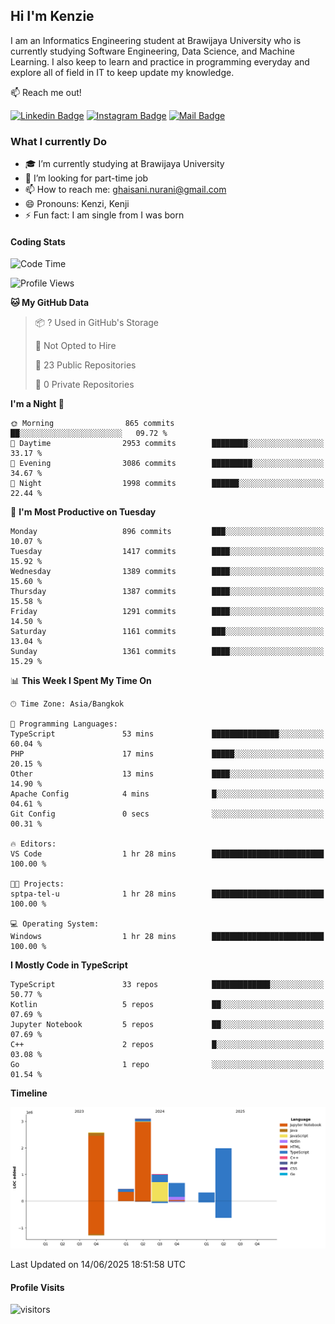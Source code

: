 ## Hi I'm Kenzie


I am an Informatics Engineering student at Brawijaya University who is currently studying Software Engineering, Data Science, and Machine Learning. I also keep to learn and practice in programming everyday and explore all of field in IT to keep update my knowledge.

:mailbox: Reach me out!

[![Linkedin Badge](https://img.shields.io/badge/-Kenzie_Taqiyassar-0e76a8?style=flat&labelColor=0e76a8&logo=linkedin&logoColor=white)](https://www.linkedin.com/in/kenzie-taqiyassar-37458b1aa/) 
[![Instagram Badge](https://img.shields.io/badge/-@__kenziehh_-e84393?style=flat&labelColor=e84393&logo=instagram&logoColor=white)](https://www.instagram.com/_kenziehh/) 
[![Mail Badge](https://img.shields.io/badge/-ghaisani.nurani-c0392b?style=flat&labelColor=c0392b&logo=gmail&logoColor=white)](mailto:ghaisani.nurani@gmail.com)

### What I currently Do

- 🎓 I’m currently studying at Brawijaya University
- 💼 I’m looking for part-time job
- 📫 How to reach me: ghaisani.nurani@gmail.com
- 😄 Pronouns: Kenzi, Kenji
- ⚡ Fun fact: I am single from I was born

#### Coding Stats
<!--START_SECTION:waka-->
![Code Time](http://img.shields.io/badge/Code%20Time-1%2C376%20hrs%209%20mins-blue)

![Profile Views](http://img.shields.io/badge/Profile%20Views-0-blue)

**🐱 My GitHub Data** 

> 📦 ? Used in GitHub's Storage 
 > 
> 🚫 Not Opted to Hire
 > 
> 📜 23 Public Repositories 
 > 
> 🔑 0 Private Repositories 
 > 
**I'm a Night 🦉** 

```text
🌞 Morning                865 commits         ██░░░░░░░░░░░░░░░░░░░░░░░   09.72 % 
🌆 Daytime                2953 commits        ████████░░░░░░░░░░░░░░░░░   33.17 % 
🌃 Evening                3086 commits        █████████░░░░░░░░░░░░░░░░   34.67 % 
🌙 Night                  1998 commits        ██████░░░░░░░░░░░░░░░░░░░   22.44 % 
```
📅 **I'm Most Productive on Tuesday** 

```text
Monday                   896 commits         ███░░░░░░░░░░░░░░░░░░░░░░   10.07 % 
Tuesday                  1417 commits        ████░░░░░░░░░░░░░░░░░░░░░   15.92 % 
Wednesday                1389 commits        ████░░░░░░░░░░░░░░░░░░░░░   15.60 % 
Thursday                 1387 commits        ████░░░░░░░░░░░░░░░░░░░░░   15.58 % 
Friday                   1291 commits        ████░░░░░░░░░░░░░░░░░░░░░   14.50 % 
Saturday                 1161 commits        ███░░░░░░░░░░░░░░░░░░░░░░   13.04 % 
Sunday                   1361 commits        ████░░░░░░░░░░░░░░░░░░░░░   15.29 % 
```


📊 **This Week I Spent My Time On** 

```text
🕑︎ Time Zone: Asia/Bangkok

💬 Programming Languages: 
TypeScript               53 mins             ███████████████░░░░░░░░░░   60.04 % 
PHP                      17 mins             █████░░░░░░░░░░░░░░░░░░░░   20.15 % 
Other                    13 mins             ████░░░░░░░░░░░░░░░░░░░░░   14.90 % 
Apache Config            4 mins              █░░░░░░░░░░░░░░░░░░░░░░░░   04.61 % 
Git Config               0 secs              ░░░░░░░░░░░░░░░░░░░░░░░░░   00.31 % 

🔥 Editors: 
VS Code                  1 hr 28 mins        █████████████████████████   100.00 % 

🐱‍💻 Projects: 
sptpa-tel-u              1 hr 28 mins        █████████████████████████   100.00 % 

💻 Operating System: 
Windows                  1 hr 28 mins        █████████████████████████   100.00 % 
```

**I Mostly Code in TypeScript** 

```text
TypeScript               33 repos            █████████████░░░░░░░░░░░░   50.77 % 
Kotlin                   5 repos             ██░░░░░░░░░░░░░░░░░░░░░░░   07.69 % 
Jupyter Notebook         5 repos             ██░░░░░░░░░░░░░░░░░░░░░░░   07.69 % 
C++                      2 repos             █░░░░░░░░░░░░░░░░░░░░░░░░   03.08 % 
Go                       1 repo              ░░░░░░░░░░░░░░░░░░░░░░░░░   01.54 % 
```



**Timeline**

![Lines of Code chart](https://raw.githubusercontent.com/kenziehh/kenziehh/master/assets/bar_graph.png)


 Last Updated on 14/06/2025 18:51:58 UTC
<!--END_SECTION:waka-->


#### Profile Visits

![visitors](https://visitor-badge.glitch.me/badge?page_id=kenziehh.kenziehh)





